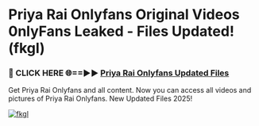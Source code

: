 # Priya Rai Onlyfans Original Videos 0nlyFans Leaked - Files Updated! (fkgl)

<h3>🔴 CLICK HERE 🌐==►► <a href="https://tinyurl.com/2wckxsce" rel="nofollow">Priya Rai Onlyfans Updated Files</a></h3>

Get Priya Rai Onlyfans and all content. Now you can access all videos and pictures of Priya Rai Onlyfans. New Updated Files 2025!

[![fkgl](https://i.imgur.com/AFduVYN.gif)](https://tinyurl.com/2wckxsce)
